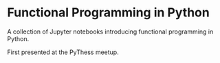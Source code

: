 Functional Programming in Python
================================

A collection of Jupyter notebooks
introducing functional programming in Python.

First presented at the PyThess meetup.
